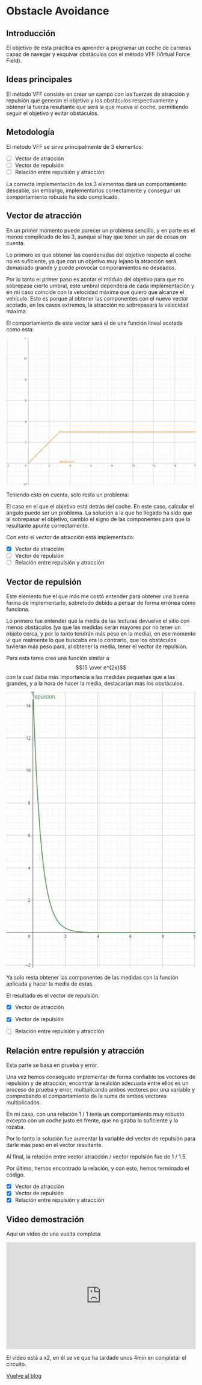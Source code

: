 # Obstacle Avoidance

## Introducción
El objetivo de esta prácitca es aprender a programar un coche de carreras capaz de navegar y esquivar obstáculos con el método VFF (Virtual Force Field).

## Ideas principales
El método VFF consiste en crear un campo con las fuerzas de atracción y repulsión que generan el objetivo y los obstáculos respectivamente y obtener
la fuerza resultante que será la que mueva el coche, permitiendo seguir el objetivo y evitar obstáculos.

## Metodología
El método VFF se sirve principalmente de 3 elementos:
  - [ ]  Vector de atracción
  - [ ]  Vector de repulsión
  - [ ]  Relación entre repulsión y atracción
 
La correcta implementación de los 3 elementos dará un comportamiento deseable, sin embargo, implementarlos correctamente y conseguir un 
comportamiento robusto ha sido complicado.

## Vector de atracción
En un primer momento puede parecer un problema sencillo, y en parte es el menos complicado de los 3, aunque sí hay que tener un par de cosas en cuenta.

Lo primero es que obtener las coordenadas del objetivo respecto al coche no es suficiente, ya que con un objetivo muy lejano la atracción será demasiado grande y puede provocar comporamientos no deseados.

Por lo tanto el primer paso es acotar el módulo del objetivo para que no sobrepase cierto umbral, este umbral dependerá de cada implementación y en mi caso coincide con la velocidad máxima que quiero que alcanze el vehículo. Esto es porque al obtener las componentes con el nuevo vector acotado, en los casos extremos, la atracción no sobrepasará la velocidad máxima.

El comportamiento de este vector será el de una función lineal acotada como esta:

![Función de vector de atracción](./media/Funcion_atraccion.PNG)

Teniendo esto en cuenta, solo resta un problema:

El caso en el que el objetivo está detrás del coche. En este caso, calcular el ángulo puede ser un problema. 
La solución a la que he llegado ha sido que al sobrepasar el objetivo, cambio el signo de las componentes para que la resultante apunte correctamente.

Con esto el vector de atracción está implementado.
  - [x]  Vector de atracción
  - [ ]  Vector de repulsión
  - [ ]  Relación entre repulsión y atracción

## Vector de repulsión
Este elemento fue el que más me costó entender para obtener una buena forma de implementarlo, sobretodo debido a pensar de forma errónea cómo funciona.

Lo primero fue entender que la media de las lecturas devuelve el sitio con menos obstáculos (ya que las medidas serán mayores por no tener un objeto cerca, y por lo tanto tendrán más peso en la media), en ese momento ví que realmente lo que buscaba era lo contrario, que los obstáculos tuvieran más peso para, al obtener la media, tener el vector de repulsión.

Para esta tarea creé una función similar a $$15 \over e^{2x}$$ con la cual daba más importancia a las medidas pequeñas que a las grandes, y a la hora de hacer la media, destacarían más los obstáculos.

![Función de importancia de las medidas del laser](./media/Funcion_repulsion.PNG)

Ya solo resta obtener las componentes de las medidas con la función aplicada y hacer la media de estas.

El resultado es el vector de repulsión.

  - [x]  Vector de atracción
  - [x]  Vector de repulsión
  - [ ]  Relación entre repulsión y atracción


## Relación entre repulsión y atracción
Esta parte se basa en prueba y error.

Una vez hemos conseguido implementar de forma confiable los vectores de repulsión y de atracción, encontrar la realción adecuada entre ellos es un proceso de prueba y error, multiplicando ambos vectores por una variable y comprobando el comportamiento de la suma de ambos vectores multiplicados.

En mi caso, con una relación 1 / 1 tenía un comportamiento muy robusto excepto con un coche justo en frente, que no giraba lo suficiente y lo rozaba.

Por lo tanto la solución fue aumentar la variable del vector de repulsión para darle más peso en el vector resultante.

Al final, la relación entre vector atracción / vector repulsión fue de 1 / 1.5.

Por último, hemos encontrado la relación, y con esto, hemos terminado el código.

  - [x]  Vector de atracción
  - [x]  Vector de repulsión
  - [x]  Relación entre repulsión y atracción
  
## Video demostración
Aquí un video de una vuelta completa:

<div style="position: relative; padding-bottom: 56.25%; height: 0;"><iframe src="https://jumpshare.com/embed/2gM87xp2QD8XbF4teDkA" frameborder="0" webkitallowfullscreen mozallowfullscreen allowfullscreen style="position: absolute; top: 0; left: 0; width: 100%; height: 100%;"></iframe></div>

El video está a x2, en él se ve que ha tardado unos 4min en completar el circuito.

[Vuelve al blog](../)

